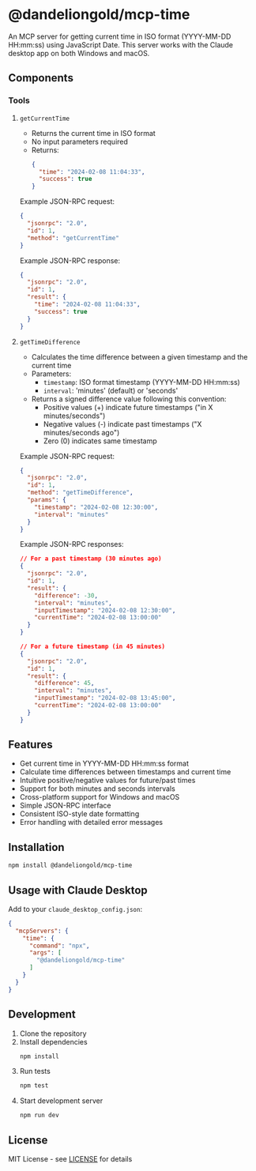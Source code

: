 # @dandeliongold/mcp-time

An MCP server for getting current time in ISO format (YYYY-MM-DD HH:mm:ss) using JavaScript Date. This server works with the Claude desktop app on both Windows and macOS.

## Components

### Tools

1. `getCurrentTime`
   - Returns the current time in ISO format
   - No input parameters required
   - Returns: 
     ```json
     {
       "time": "2024-02-08 11:04:33",
       "success": true
     }
     ```
   
   Example JSON-RPC request:
   ```json
   {
     "jsonrpc": "2.0",
     "id": 1,
     "method": "getCurrentTime"
   }
   ```

   Example JSON-RPC response:
   ```json
   {
     "jsonrpc": "2.0",
     "id": 1,
     "result": {
       "time": "2024-02-08 11:04:33",
       "success": true
     }
   }
   ```

2. `getTimeDifference`
   - Calculates the time difference between a given timestamp and the current time
   - Parameters:
     - `timestamp`: ISO format timestamp (YYYY-MM-DD HH:mm:ss)
     - `interval`: 'minutes' (default) or 'seconds'
   - Returns a signed difference value following this convention:
     - Positive values (+) indicate future timestamps ("in X minutes/seconds")
     - Negative values (-) indicate past timestamps ("X minutes/seconds ago")
     - Zero (0) indicates same timestamp
   
   Example JSON-RPC request:
   ```json
   {
     "jsonrpc": "2.0",
     "id": 1,
     "method": "getTimeDifference",
     "params": {
       "timestamp": "2024-02-08 12:30:00",
       "interval": "minutes"
     }
   }
   ```

   Example JSON-RPC responses:
   ```json
   // For a past timestamp (30 minutes ago)
   {
     "jsonrpc": "2.0",
     "id": 1,
     "result": {
       "difference": -30,
       "interval": "minutes",
       "inputTimestamp": "2024-02-08 12:30:00",
       "currentTime": "2024-02-08 13:00:00"
     }
   }

   // For a future timestamp (in 45 minutes)
   {
     "jsonrpc": "2.0",
     "id": 1,
     "result": {
       "difference": 45,
       "interval": "minutes",
       "inputTimestamp": "2024-02-08 13:45:00",
       "currentTime": "2024-02-08 13:00:00"
     }
   }
   ```

## Features

- Get current time in YYYY-MM-DD HH:mm:ss format
- Calculate time differences between timestamps and current time
- Intuitive positive/negative values for future/past times
- Support for both minutes and seconds intervals
- Cross-platform support for Windows and macOS
- Simple JSON-RPC interface
- Consistent ISO-style date formatting
- Error handling with detailed error messages

## Installation

```bash
npm install @dandeliongold/mcp-time
```

## Usage with Claude Desktop

Add to your `claude_desktop_config.json`:

```json
{
  "mcpServers": {
    "time": {
      "command": "npx",
      "args": [
        "@dandeliongold/mcp-time"
      ]
    }
  }
}
```

## Development

1. Clone the repository
2. Install dependencies
   ```bash
   npm install
   ```
3. Run tests
   ```bash
   npm test
   ```
4. Start development server
   ```bash
   npm run dev
   ```

## License

MIT License - see [LICENSE](LICENSE.txt) for details
